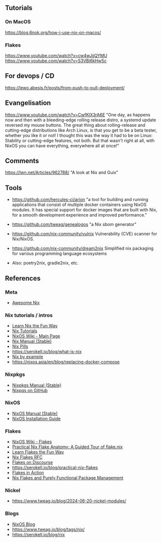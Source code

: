 ## Tutorials

### On MacOS

https://blog.6nok.org/how-i-use-nix-on-macos/

### Flakes

https://www.youtube.com/watch?v=cw4wJjjQYMU
https://www.youtube.com/watch?v=S3VBi6kHw5c

## For devops / CD

https://lewo.abesis.fr/posts/from-push-to-pull-deployment/

## Evangelisation

https://www.youtube.com/watch?v=CwfKlX3rA6E "One day, as happens now and then with a bleeding-edge rolling release distro, a systemd update reversed my mouse buttons. The great thing about rolling-release and cutting-edge distributions like Arch Linux, is that you get to be a beta tester, whether you like it or not! I thought this was the way it had to be on Linux: Stability or cutting-edge features, not both. But that wasn't right at all, with NixOS you can have everything, everywhere all at once!"

## Comments

https://lwn.net/Articles/962788/ "A look at Nix and Guix"

## Tools

- https://github.com/hercules-ci/arion "a tool for building and running applications that consist of multiple docker containers using NixOS modules. It has special support for docker images that are built with Nix, for a smooth development experience and improved performance."

- https://github.com/tweag/genealogos "a Nix sbom generator"

- https://github.com/nix-community/vulnix Vulnerability (CVE) scanner for Nix/NixOS.

- https://github.com/nix-community/dream2nix Simplified nix packaging for various programming language ecosystems

- Also: poetry2nix, gradle2nix, etc.

## References

### Meta

- [Awesome Nix](https://github.com/nix-community/awesome-nix)

### Nix  tutorials / intros

- [Learn Nix the Fun Way](https://fzakaria.com/2024/07/05/learn-nix-the-fun-way.html)
- [Nix Tutorials](https://nix.dev/tutorials/#tutorials)
- [NixOS Wiki - Main Page](https://nixos.wiki/wiki/Main_Page)
- [Nix Manual (Stable)](https://nixos.org/manual/nix/stable/)
- [Nix Pills](https://nixos.org/guides/nix-pills/)
- https://serokell.io/blog/what-is-nix
- [Nix by example](https://mimoo.github.io/nixbyexample/)
- https://nixos.asia/en/blog/replacing-docker-compose

### Nixpkgs

- [Nixpkgs Manual (Stable)](https://nixos.org/manual/nixpkgs/stable/)
- [Nixpgs on GitHub](https://github.com/NixOS/nixpkgs)

### NixOS

- [NixOS Manual (Stable)](https://nixos.org/manual/nixos/stable/)
- [NixOS Installation Guide](https://nixos.org/manual/nixos/stable/#sec-installation)

### Flakes

- [NixOS Wiki - Flakes](https://nixos.wiki/wiki/Flakes)
- [Practical Nix Flake Anatomy: A Guided Tour of flake.nix](https://vtimofeenko.com/posts/practical-nix-flake-anatomy-a-guided-tour-of-flake.nix/)
- [Learn Flakes the Fun Way](https://lyte.dev/blog/learn-flakes-the-fun-way/)
- [Nix Flakes RFC](https://github.com/NixOS/rfcs/pull/49)
- [Flakes on Discourse](https://discourse.nixos.org/t/nix-flakes-impressions-feedback/6521)
- https://serokell.io/blog/practical-nix-flakes
- [Flakes in Action](https://www.tweag.io/blog/2020-05-25-flakes/)
- [Nix Flakes and Purely Functional Package Management](https://serokell.io/blog/nix-flakes)

### Nickel

- https://www.tweag.io/blog/2024-06-20-nickel-modules/

### Blogs

- [NixOS Blog](https://nixos.org/blog.html)
- https://www.tweag.io/blog/tags/nix/
- https://serokell.io/blog/nix
